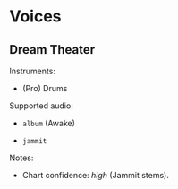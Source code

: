 # Voices

## Dream Theater

Instruments:

  * (Pro) Drums

Supported audio:

  * `album` (Awake)

  * `jammit`

Notes:

  * Chart confidence: *high* (Jammit stems).

